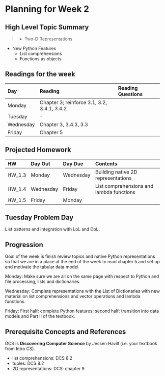 # Planning for Week 2

## High Level Topic Summary

> - Two-D Representations
  - New Python Features
      - List comprehensions
      - Functions as objects

## Readings for the week

Day        | Reading      | Reading Questions
:--------- |:-------------|:----------------------------------
Monday     | Chapter 3; reinforce 3.1, 3.2, 3.4.1, 3.4.2 |
Tuesday    | - |
Wednesday  | Chapter 3, 3.4.3, 3.3 |
Friday     | Chapter 5 |

## Projected Homework

HW | Day Out  | Day Due | Contents
:--|:--------|:--------|:------------
HW_1.3 | Monday | Wednesday | Building native 2D representations
HW_1.4 | Wednesday | Friday | List comprehensions and lambda functions
HW_1.5 | Friday | Monday |

## Tuesday Problem Day

List patterns and integration with LoL and DoL.


## Progression

Goal of the week is finish review topics and native Python representations so that we are in a place at the end of the week to read chapter 5 and set up and motivate the tabular data model.

Monday: Make sure we are all on the same page with respect to Python and file processing, lists and dictionaries.  

Wednesday: Complete representations with the List of Dictionaries with new material on list comprehensions and vector operations and lambda functions.

Friday: First half: complete Python features; second half: transition into data models and Part II of the textbook.


## Prerequisite Concepts and References

DCS is **Discovering Computer Science** by Jessen Havill (i.e. your textbook from Intro CS).

- list comprehensions: DCS 8.2
- tuples: DCS 8.2
- 2D representations: DCS: chapter 9
